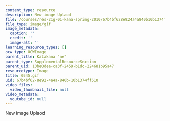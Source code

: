 ```yaml
---
content_type: resource
description: New image Uplaod
file: /courses/res-21g-01-kana-spring-2010/67b4bf628e924a4a840b10b1374ff510_0545.gif
file_type: image/gif
image_metadata:
  caption: ''
  credit: ''
  image-alt: ''
learning_resource_types: []
ocw_type: OCWImage
parent_title: Katakana "ne"
parent_type: SupplementalResourceSection
parent_uid: 10be0dea-ca3f-2459-b1dc-224681b95a47
resourcetype: Image
title: 0545.gif
uid: 67b4bf62-8e92-4a4a-840b-10b1374ff510
video_files:
  video_thumbnail_file: null
video_metadata:
  youtube_id: null
---
```

New image Uplaod

